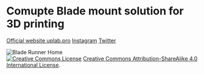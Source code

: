 # Comupte Blade mount solution for 3D printing
[Official website uplab.pro](https://uplab.pro/)
[Instagram](https://www.instagram.com/uptime.lab/)
[Twitter](https://twitter.com/merocle)

![Blade Runner Home](/images/BladeRunner_Home_4.jpg?raw=true "Blade Runner Home")
</br>
<a rel="license" href="https://creativecommons.org/licenses/by-sa/4.0/"><img alt="Creative Commons License" style="border-width:0" src="https://i.creativecommons.org/l/by-sa/4.0/80x15.png" /></a> <a rel="license" href="https://creativecommons.org/licenses/by-sa/4.0/">Creative Commons Attribution-ShareAlike 4.0 International License</a>.
